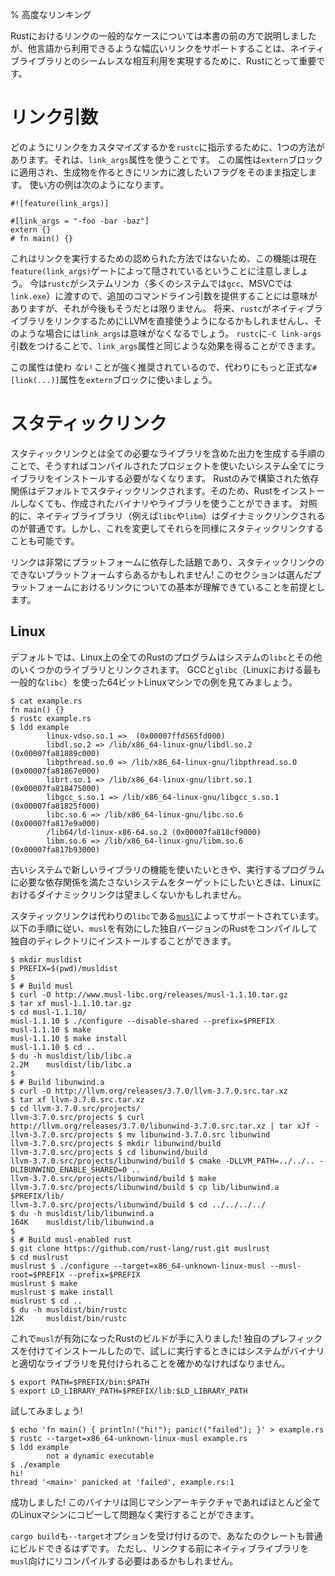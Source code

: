% 高度なリンキング
<!-- % Advanced Linking -->

<!-- The common cases of linking with Rust have been covered earlier in this book, -->
<!-- but supporting the range of linking possibilities made available by other -->
<!-- languages is important for Rust to achieve seamless interaction with native -->
<!-- libraries. -->
Rustにおけるリンクの一般的なケースについては本書の前の方で説明しましたが、他言語から利用できるような幅広いリンクをサポートすることは、ネイティブライブラリとのシームレスな相互利用を実現するために、Rustにとって重要です。

<!-- # Link args -->
# リンク引数

<!-- There is one other way to tell `rustc` how to customize linking, and that is via -->
<!-- the `link_args` attribute. This attribute is applied to `extern` blocks and -->
<!-- specifies raw flags which need to get passed to the linker when producing an -->
<!-- artifact. An example usage would be: -->
どのようにリンクをカスタマイズするかを`rustc`に指示するために、1つの方法があります。それは、`link_args`属性を使うことです。
この属性は`extern`ブロックに適用され、生成物を作るときにリンカに渡したいフラグをそのまま指定します。
使い方の例は次のようになります。

``` no_run
#![feature(link_args)]

#[link_args = "-foo -bar -baz"]
extern {}
# fn main() {}
```

<!-- Note that this feature is currently hidden behind the `feature(link_args)` gate -->
<!-- because this is not a sanctioned way of performing linking. Right now `rustc` -->
<!-- shells out to the system linker (`gcc` on most systems, `link.exe` on MSVC), -->
<!-- so it makes sense to provide extra command line -->
<!-- arguments, but this will not always be the case. In the future `rustc` may use -->
<!-- LLVM directly to link native libraries, in which case `link_args` will have no -->
<!-- meaning. You can achieve the same effect as the `link_args` attribute with the -->
<!-- `-C link-args` argument to `rustc`. -->
これはリンクを実行するための認められた方法ではないため、この機能は現在`feature(link_args)`ゲートによって隠されているということに注意しましょう。
今は`rustc`がシステムリンカ（多くのシステムでは`gcc`、MSVCでは`link.exe`）に渡すので、追加のコマンドライン引数を提供することには意味がありますが、それが今後もそうだとは限りません。
将来、`rustc`がネイティブライブラリをリンクするためにLLVMを直接使うようになるかもしれませんし、そのような場合には`link_args`は意味がなくなるでしょう。
`rustc`に`-C link-args`引数をつけることで、`link_args`属性と同じような効果を得ることができます。

<!-- It is highly recommended to *not* use this attribute, and rather use the more -->
<!-- formal `#[link(...)]` attribute on `extern` blocks instead. -->
この属性は使わ *ない* ことが強く推奨されているので、代わりにもっと正式な`#[link(...)]`属性を`extern`ブロックに使いましょう。

<!-- # Static linking -->
# スタティックリンク

<!-- Static linking refers to the process of creating output that contains all -->
<!-- required libraries and so doesn't need libraries installed on every system where -->
<!-- you want to use your compiled project. Pure-Rust dependencies are statically -->
<!-- linked by default so you can use created binaries and libraries without -->
<!-- installing Rust everywhere. By contrast, native libraries -->
<!-- (e.g. `libc` and `libm`) are usually dynamically linked, but it is possible to -->
<!-- change this and statically link them as well. -->
スタティックリンクとは全ての必要なライブラリを含めた出力を生成する手順のことで、そうすればコンパイルされたプロジェクトを使いたいシステム全てにライブラリをインストールする必要がなくなります。
Rustのみで構築された依存関係はデフォルトでスタティックリンクされます。そのため、Rustをインストールしなくても、作成されたバイナリやライブラリを使うことができます。
対照的に、ネイティブライブラリ（例えば`libc`や`libm`）はダイナミックリンクされるのが普通です。しかし、これを変更してそれらを同様にスタティックリンクすることも可能です。

<!-- Linking is a very platform-dependent topic, and static linking may not even be -->
<!-- possible on some platforms! This section assumes some basic familiarity with -->
<!-- linking on your platform of choice. -->
リンクは非常にプラットフォームに依存した話題であり、スタティックリンクのできないプラットフォームすらあるかもしれません!
このセクションは選んだプラットフォームにおけるリンクについての基本が理解できていることを前提とします。

<!-- ## Linux -->
## Linux

<!-- By default, all Rust programs on Linux will link to the system `libc` along with -->
<!-- a number of other libraries. Let's look at an example on a 64-bit Linux machine -->
<!-- with GCC and `glibc` (by far the most common `libc` on Linux): -->
デフォルトでは、Linux上の全てのRustのプログラムはシステムの`libc`とその他のいくつかのライブラリとリンクされます。
GCCと`glibc`（Linuxにおける最も一般的な`libc`）を使った64ビットLinuxマシンでの例を見てみましょう。

``` text
$ cat example.rs
fn main() {}
$ rustc example.rs
$ ldd example
        linux-vdso.so.1 =>  (0x00007ffd565fd000)
        libdl.so.2 => /lib/x86_64-linux-gnu/libdl.so.2 (0x00007fa81889c000)
        libpthread.so.0 => /lib/x86_64-linux-gnu/libpthread.so.0 (0x00007fa81867e000)
        librt.so.1 => /lib/x86_64-linux-gnu/librt.so.1 (0x00007fa818475000)
        libgcc_s.so.1 => /lib/x86_64-linux-gnu/libgcc_s.so.1 (0x00007fa81825f000)
        libc.so.6 => /lib/x86_64-linux-gnu/libc.so.6 (0x00007fa817e9a000)
        /lib64/ld-linux-x86-64.so.2 (0x00007fa818cf9000)
        libm.so.6 => /lib/x86_64-linux-gnu/libm.so.6 (0x00007fa817b93000)
```

<!-- Dynamic linking on Linux can be undesirable if you wish to use new library -->
<!-- features on old systems or target systems which do not have the required -->
<!-- dependencies for your program to run. -->
古いシステムで新しいライブラリの機能を使いたいときや、実行するプログラムに必要な依存関係を満たさないシステムをターゲットにしたいときは、Linuxにおけるダイナミックリンクは望ましくないかもしれません。

<!-- Static linking is supported via an alternative `libc`, [`musl`](http://www.musl-libc.org). You can compile -->
<!-- your own version of Rust with `musl` enabled and install it into a custom -->
<!-- directory with the instructions below: -->
スタティックリンクは代わりの`libc`である[`musl`](http://www.musl-libc.org/)によってサポートされています。
以下の手順に従い、`musl`を有効にした独自バージョンのRustをコンパイルして独自のディレクトリにインストールすることができます。

```text
$ mkdir musldist
$ PREFIX=$(pwd)/musldist
$
$ # Build musl
$ curl -O http://www.musl-libc.org/releases/musl-1.1.10.tar.gz
$ tar xf musl-1.1.10.tar.gz
$ cd musl-1.1.10/
musl-1.1.10 $ ./configure --disable-shared --prefix=$PREFIX
musl-1.1.10 $ make
musl-1.1.10 $ make install
musl-1.1.10 $ cd ..
$ du -h musldist/lib/libc.a
2.2M    musldist/lib/libc.a
$
$ # Build libunwind.a
$ curl -O http://llvm.org/releases/3.7.0/llvm-3.7.0.src.tar.xz
$ tar xf llvm-3.7.0.src.tar.xz
$ cd llvm-3.7.0.src/projects/
llvm-3.7.0.src/projects $ curl http://llvm.org/releases/3.7.0/libunwind-3.7.0.src.tar.xz | tar xJf -
llvm-3.7.0.src/projects $ mv libunwind-3.7.0.src libunwind
llvm-3.7.0.src/projects $ mkdir libunwind/build
llvm-3.7.0.src/projects $ cd libunwind/build
llvm-3.7.0.src/projects/libunwind/build $ cmake -DLLVM_PATH=../../.. -DLIBUNWIND_ENABLE_SHARED=0 ..
llvm-3.7.0.src/projects/libunwind/build $ make
llvm-3.7.0.src/projects/libunwind/build $ cp lib/libunwind.a $PREFIX/lib/
llvm-3.7.0.src/projects/libunwind/build $ cd ../../../../
$ du -h musldist/lib/libunwind.a
164K    musldist/lib/libunwind.a
$
$ # Build musl-enabled rust
$ git clone https://github.com/rust-lang/rust.git muslrust
$ cd muslrust
muslrust $ ./configure --target=x86_64-unknown-linux-musl --musl-root=$PREFIX --prefix=$PREFIX
muslrust $ make
muslrust $ make install
muslrust $ cd ..
$ du -h musldist/bin/rustc
12K     musldist/bin/rustc
```

<!-- You now have a build of a `musl`-enabled Rust! Because we've installed it to a -->
<!-- custom prefix we need to make sure our system can find the binaries and appropriate -->
<!-- libraries when we try and run it: -->
これで`musl`が有効になったRustのビルドが手に入りました!
独自のプレフィックスを付けてインストールしたので、試しに実行するときにはシステムがバイナリと適切なライブラリを見付けられることを確かめなければなりません。

```text
$ export PATH=$PREFIX/bin:$PATH
$ export LD_LIBRARY_PATH=$PREFIX/lib:$LD_LIBRARY_PATH
```

<!-- Let's try it out! -->
試してみましょう!

```text
$ echo 'fn main() { println!("hi!"); panic!("failed"); }' > example.rs
$ rustc --target=x86_64-unknown-linux-musl example.rs
$ ldd example
        not a dynamic executable
$ ./example
hi!
thread '<main>' panicked at 'failed', example.rs:1
```

<!-- Success! This binary can be copied to almost any Linux machine with the same -->
<!-- machine architecture and run without issues. -->
成功しました!
このバイナリは同じマシンアーキテクチャであればほとんど全てのLinuxマシンにコピーして問題なく実行することができます。

<!-- `cargo build` also permits the `--target` option so you should be able to build -->
<!-- your crates as normal. However, you may need to recompile your native libraries -->
<!-- against `musl` before they can be linked against. -->
`cargo build`も`--target`オプションを受け付けるので、あなたのクレートも普通にビルドできるはずです。
ただし、リンクする前にネイティブライブラリを`musl`向けにリコンパイルする必要はあるかもしれません。
